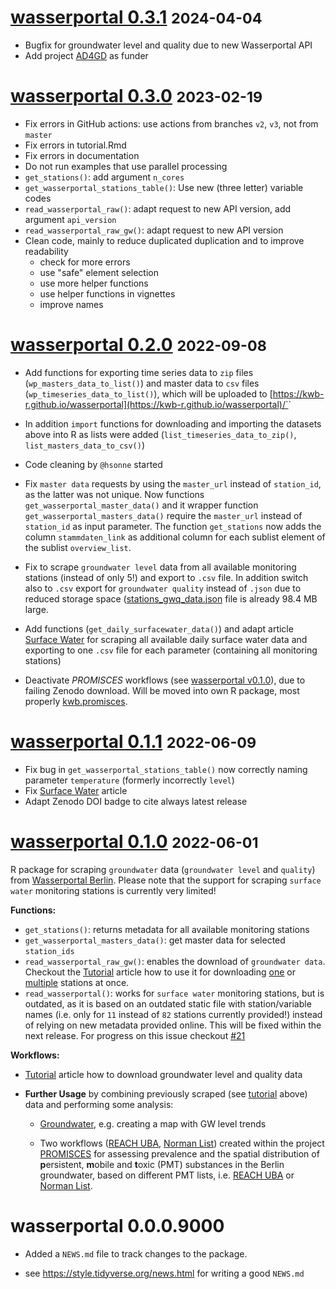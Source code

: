# [wasserportal 0.3.1](https://github.com/KWB-R/wasserportal/releases/tag/v0.3.1) <small>2024-04-04</small>

* Bugfix for groundwater level and quality due to new Wasserportal API 
* Add project [AD4GD](https://www.kompetenz-wasser.de/de/forschung/projekte/ad4gd) 
as funder


# [wasserportal 0.3.0](https://github.com/KWB-R/wasserportal/releases/tag/v0.3.0) <small>2023-02-19</small>

* Fix errors in GitHub actions: use actions from branches `v2`, `v3`, not from 
  `master`
* Fix errors in tutorial.Rmd
* Fix errors in documentation
* Do not run examples that use parallel processing
* `get_stations()`: add argument `n_cores`
* `get_wasserportal_stations_table()`: Use new (three letter) variable codes 
* `read_wasserportal_raw()`: adapt request to new API version, add argument 
  `api_version`
* `read_wasserportal_raw_gw()`: adapt request to new API version
* Clean code, mainly to reduce duplicated duplication and to improve readability
  - check for more errors
  - use "safe" element selection
  - use more helper functions
  - use helper functions in vignettes
  - improve names

# [wasserportal 0.2.0](https://github.com/KWB-R/wasserportal/releases/tag/v0.2.0) <small>2022-09-08</small>

* Add functions for exporting time series data to `zip` files (`wp_masters_data_to_list()`) 
and master data to `csv` files (`wp_timeseries_data_to_list()`), which will be 
uploaded to [https://kwb-r.github.io/wasserportal](https://kwb-r.github.io/wasserportal)/`<filename>`

* In addition `import` functions for downloading and importing the datasets above 
into R as lists were added (`list_timeseries_data_to_zip()`, `list_masters_data_to_csv()`)

* Code cleaning by `@hsonne` started

* Fix `master data` requests by using the `master_url` instead of `station_id`, 
as the latter was not unique. Now functions `get_wasserportal_master_data()` and 
it wrapper function `get_wasserportal_masters_data()` require the `master_url` 
instead of `station_id` as input parameter. The function `get_stations` now adds 
the column `stammdaten_link` as additional column for each sublist element of the 
sublist `overview_list`. 

* Fix to scrape  `groundwater level` data from all available monitoring stations (instead of only 5!) and export to `.csv` file. In addition switch also to `.csv`
export for `groundwater quality` instead of `.json` due to reduced storage space 
([stations_gwq_data.json](https://github.com/KWB-R/wasserportal/blob/gh-pages/stations_gwq_data.json) file is already 98.4 MB large.

* Add functions (`get_daily_surfacewater_data()`) and adapt article 
[Surface Water](../articles/surface-water.html) for scraping all available daily 
surface water data and exporting to one `.csv` file for each parameter (containing
all monitoring stations)

* Deactivate *PROMISCES* workflows (see [wasserportal v0.1.0](#wasserportal-010-2022-06-01)), due to failing Zenodo download. Will be 
moved into own R package, most properly [kwb.promisces](https://github.com/kwb-r/kwb.promisces).


# [wasserportal 0.1.1](https://github.com/KWB-R/wasserportal/releases/tag/v0.1.1) <small>2022-06-09</small>

* Fix bug in `get_wasserportal_stations_table()` now correctly naming parameter 
`temperature` (formerly incorrectly `level`)
* Fix [Surface Water](../articles/surface-water.html) article
* Adapt Zenodo DOI badge to cite always latest release

# [wasserportal 0.1.0](https://github.com/KWB-R/wasserportal/releases/tag/v0.1.0) <small>2022-06-01</small>

R package for scraping `groundwater` data (`groundwater level` and `quality`) from [Wasserportal Berlin](https://wasserportal.berlin.de). Please note that the 
support for scraping `surface water` monitoring stations is currently very limited!

**Functions:**

* `get_stations()`: returns metadata for all available monitoring stations
* `get_wasserportal_masters_data()`: get master data for selected `station_ids` 
* `read_wasserportal_raw_gw()`: enables the download of `groundwater data`. 
Checkout the [Tutorial](../articles/tutorial.html) article how to use it for downloading [one](../articles/tutorial.html#download-and-plotting-one-station) or [multiple](../articles/tutorial.html#download-and-plotting-multiple-stations) 
stations at once.
* `read_wasserportal()`: works for `surface water` monitoring stations, but is 
outdated, as it is based on an outdated static file with station/variable names 
(i.e. only for `11` instead of `82` stations currently provided!) instead of 
relying on new metadata provided online. This will be fixed within the next release. For progress on this issue checkout [#21](https://github.com/KWB-R/wasserportal/issues/21)

**Workflows:**

- [Tutorial](../articles/tutorial.html) article how to download groundwater level 
and quality data


- **Further Usage** by combining previously scraped (see 
[tutorial](../articles/tutorial.html) above) data and performing some analysis: 

  * [Groundwater](../articles/groundwater.html), e.g. creating a map with GW level 
  trends
  
  * Two workflows ([REACH UBA](../articles/promisces_reach-uba.html), [Norman List](../articles/promisces_norman-lists.html)) created within the project [PROMISCES](https://www.kompetenz-wasser.de/en/forschung/projekte/promisces) for assessing  prevalence and the spatial distribution of **p**ersistent, **m**obile and **t**oxic (PMT) substances in the Berlin groundwater, based on different PMT lists, i.e. [REACH UBA](../articles/promisces_reach-uba.html) or [Norman List](../articles/promisces_norman-lists.html).

# wasserportal 0.0.0.9000

* Added a `NEWS.md` file to track changes to the package.

* see https://style.tidyverse.org/news.html for writing a good `NEWS.md`


